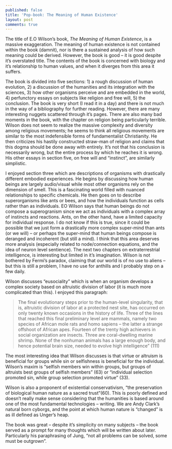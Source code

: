 ```yaml
---
published: false
title: 'Pop-book: The Meaning of Human Existence'
layout: post
comments: true
---
```


The title of E.O Wilson’s book, _The Meaning of Human Existence_, is a massive exaggeration. The meaning of human existence is not contained within the book (damnit), nor is there a sustained analysis of how such meaning could be derived. However, the book is good – it is good despite it’s overstated title. The contents of the book is concerned with biology and it’s relationship to human values, and when it diverges from this area it suffers. 

The book is divided into five sections:  1) a rough discussion of human evolution, 2) a discussion of the humanities and its integration with the sciences, 3) how other organisms perceive and are embedded in the world, 4) perfunctory essays on subjects like religion and free will, 5)  the conclusion. The book is very short (I read it in a day) and there is not much in the way of a bibliography for further reading. However, there are many  interesting nuggets scattered through it’s pages. There are also many bad moments in the book, with the chapter on religion being particularly terrible. Wilson does not seem to realize the massive complexity and diversity among religious movements; he seems to think all religious movements are similar to the most indefensible forms of fundamentalist Christianity. He then criticizes his hastily constructed straw-man of religion and claims that this dogma should be done away with entirely. It’s not that his conclusion is necessarily wrong, but the entire process by which he reaches it is wrong. His other essays in section five, on free will and “instinct”, are similarly simplistic.

I enjoyed section three which are descriptions of organisms with drastically different embodied experiences. He begins by discussing how human beings are largely audio/visual while most other organisms rely on the dimension of smell. This is a fascinating world filled with nuanced relationships to specific chemicals. He then goes on to describe superorganisms like ants or bees, and how the individuals function as cells rather than as individuals. EO Wilson says that human beings do not compose a superogranism since we act as individuals with a complex array of instincts and reactions. Ants, on the other hand, have a limited capacity for individual response. I do not know if this is true, since it could be possible that we just form a drastically more complex super-mind than ants (or we will) – or perhaps the super-mind that human beings compose is deranged and incoherent (but still a mind). I think that this area deserves more analysis (especially related to node/connection equations, and the idea of neuron level sentience). The next two chapters on extraterrestrial intelligence, is interesting but limited in it’s imagination. Wilson is not bothered by Fermi’s paradox, claiming that our world is of no use to aliens – but this is still a problem, I have no use for anthills and I probably step on a few daily. 

Wilson discusses “eusociality” which is when an organism develops a complex society based on altruistic division of labor (it is much more complicated than this). I enjoyed this paragraph:

>The final evolutionary steps prior to the human-level singularity, that is, altruistic division of labor at a protected nest site, has occurred on only twenty known occasions in the history of life. Three of the lines that reached this final preliminary level are mammals, namely two species of African mole rats and homo sapiens – the latter a strange offshoot of African apes. Fourteen of the trenty high achievers in social organization are insects. Three are coral-dwelling marine shrimp. None of the nonhuman animals has a large enough body, and hence potential brain size, needed to evolve high intelligence” (111)

The most interesting idea that Wilson discusses is that virtue or altruism is beneficial for groups while sin or selfishness is beneficial for the individual. Wilson’s maxim is “selfish members win within groups, but groups of altruists best groups of selfish members” (63) or “individual selection promoted sin, while group selection promoted virtue” (33). 

Wilson is also a proponent of existential conservativism, “the preservation of biological human nature as a sacred trust”(60). This is poorly defined and doesn’t really make sense considering that the humanities is based around one of the most fundamental technologies – writing. We are Andy Clark’s natural born cyborgs, and the point at which human nature is “changed” is as ill defined as Unger’s heap.

The book was great – despite it’s simplicity on many subjects – the book served as a prompt for many thoughts which will be written about later. Particularly his paraphrasing of Jung, “not all problems can be solved, some must be outgrown”.
